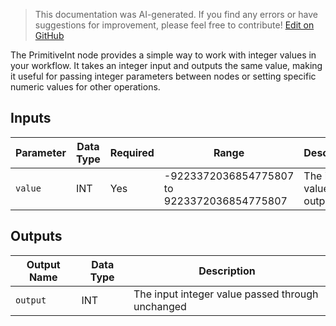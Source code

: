 > This documentation was AI-generated. If you find any errors or have suggestions for improvement, please feel free to contribute! [Edit on GitHub](https://github.com/Comfy-Org/embedded-docs/blob/main/comfyui_embedded_docs/docs/PrimitiveInt/en.md)

The PrimitiveInt node provides a simple way to work with integer values in your workflow. It takes an integer input and outputs the same value, making it useful for passing integer parameters between nodes or setting specific numeric values for other operations.

## Inputs

| Parameter | Data Type | Required | Range | Description |
|-----------|-----------|----------|-------|-------------|
| `value` | INT | Yes | -9223372036854775807 to 9223372036854775807 | The integer value to output |

## Outputs

| Output Name | Data Type | Description |
|-------------|-----------|-------------|
| `output` | INT | The input integer value passed through unchanged |
